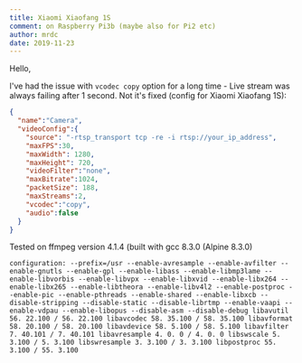 ```yaml
---
title: Xiaomi Xiaofang 1S
comment: on Raspberry Pi3b (maybe also for Pi2 etc)
author: mrdc
date: 2019-11-23
---
```

Hello,

I've had the issue with `vcodec copy` option for a long time - Live stream was always failing after 1 second.
Not it's fixed (config for Xiaomi Xiaofang 1S):

```json
{
  "name":"Camera",
  "videoConfig":{
    "source": "-rtsp_transport tcp -re -i rtsp://your_ip_address",
    "maxFPS":30,
    "maxWidth": 1280,
    "maxHeight": 720,
    "videoFilter":"none",
    "maxBitrate":1024,
    "packetSize": 188,
    "maxStreams":2,
    "vcodec":"copy",
    "audio":false
  }
}
```

Tested on ffmpeg version 4.1.4 (built with gcc 8.3.0 (Alpine 8.3.0)

```
configuration: --prefix=/usr --enable-avresample --enable-avfilter --enable-gnutls --enable-gpl --enable-libass --enable-libmp3lame --enable-libvorbis --enable-libvpx --enable-libxvid --enable-libx264 --enable-libx265 --enable-libtheora --enable-libv4l2 --enable-postproc --enable-pic --enable-pthreads --enable-shared --enable-libxcb --disable-stripping --disable-static --disable-librtmp --enable-vaapi --enable-vdpau --enable-libopus --disable-asm --disable-debug libavutil 56. 22.100 / 56. 22.100 libavcodec 58. 35.100 / 58. 35.100 libavformat 58. 20.100 / 58. 20.100 libavdevice 58. 5.100 / 58. 5.100 libavfilter 7. 40.101 / 7. 40.101 libavresample 4. 0. 0 / 4. 0. 0 libswscale 5. 3.100 / 5. 3.100 libswresample 3. 3.100 / 3. 3.100 libpostproc 55. 3.100 / 55. 3.100
```
